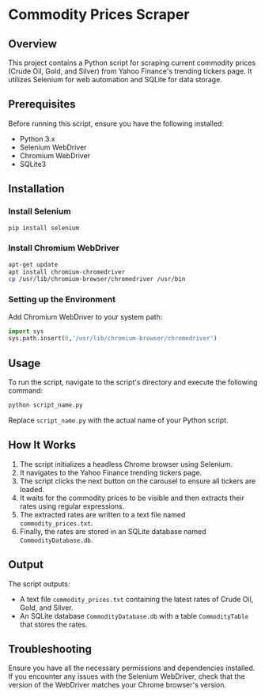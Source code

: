 # Commodity Prices Scraper

## Overview

This project contains a Python script for scraping current commodity prices (Crude Oil, Gold, and Silver) from Yahoo Finance's trending tickers page. It utilizes Selenium for web automation and SQLite for data storage.

## Prerequisites

Before running this script, ensure you have the following installed:
- Python 3.x
- Selenium WebDriver
- Chromium WebDriver
- SQLite3

## Installation

### Install Selenium

```bash
pip install selenium
```

### Install Chromium WebDriver

```bash
apt-get update
apt install chromium-chromedriver
cp /usr/lib/chromium-browser/chromedriver /usr/bin
```

### Setting up the Environment

Add Chromium WebDriver to your system path:

```python
import sys
sys.path.insert(0,'/usr/lib/chromium-browser/chromedriver')
```

## Usage

To run the script, navigate to the script's directory and execute the following command:

```bash
python script_name.py
```

Replace `script_name.py` with the actual name of your Python script.

## How It Works

1. The script initializes a headless Chrome browser using Selenium.
2. It navigates to the Yahoo Finance trending tickers page.
3. The script clicks the next button on the carousel to ensure all tickers are loaded.
4. It waits for the commodity prices to be visible and then extracts their rates using regular expressions.
5. The extracted rates are written to a text file named `commodity_prices.txt`.
6. Finally, the rates are stored in an SQLite database named `CommodityDatabase.db`.

## Output

The script outputs:
- A text file `commodity_prices.txt` containing the latest rates of Crude Oil, Gold, and Silver.
- An SQLite database `CommodityDatabase.db` with a table `CommodityTable` that stores the rates.

## Troubleshooting

Ensure you have all the necessary permissions and dependencies installed. If you encounter any issues with the Selenium WebDriver, check that the version of the WebDriver matches your Chrome browser's version.
